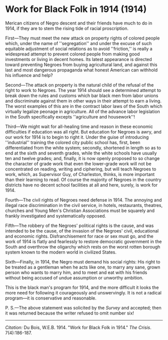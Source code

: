 <!--
title:   Work for Black Folk in 1914
author:  Du Bois, W.E.B.
journal: The Crisis
year:    1914
volume:  7
issue:   4
pages:   186-187
-->
# Work for Black Folk in 1914 (1914)

Merican citizens of Negro descent and their friends have much to do in 1914, if they are to stem the rising tide of racial proscription.

First—They must meet the new attack on property rights of colored people which, under the name of ''segregation'' and under the excuse of such equitable adjustment of social relations as to avoid ''friction,'' is really a widespread attempt to prevent colored people from making good investments or living in decent homes. Its latest appearance is directed toward preventing Negroes from buying agricultural land, and against this last and most dangerous propaganda what honest American can withhold his influence and help?

Second—The attack on property is the natural child of the refusal of the right to work to Negroes. The year 1914 should see a determined attempt to break down the rules and customs which bar black men from labor unions and discriminate against them in other ways in their attempt to earn a living. The worst examples of this are in the contract labor laws of the South which virtually legalize peonage in agriculture. All of the advance labor legislation in the South specifically excepts ''agriculture and housework''!

Third—We might wait for all-healing time and reason in these economic difficulties if education was all right. But education for Negroes is awry, and our work for 1914 is to begin to right it. Under the guise of introducing ''industrial'' training the colored city public school has, first, been differentiated from the white system; secondly, shortened in length so as to end at the sixth and seventh grades, while the white schools have usually ten and twelve grades; and, finally, it is now openly proposed to so change the character of grade work that even the lower-grade work will not be concentrated on reading, writing and ciphering, but will teach Negroes to work, which, as Supervisor Guy, of Charleston, thinks, is more important than their learning to read. Of course the majority of Negroes in the country districts have no decent school facilities at all and here, surely, is work for 1914.

Fourth—The civil rights of Negroes need defense in 1914. The annoying and illegal race discrimination in the civil service, in hotels, restaurants, theatres, churches and Young Men's Christian Associations must be squarely and frankly investigated and systematically opposed.

Fifth—The robbery of the Negroes' political rights is the cause, and was intended to be the cause, of the invasion of the Negroes' civil, educational and economic rights. Disfranchisement for race or sex must go, and the work of 1914 is flatly and fearlessly to restore democratic government in the South and overthrow the oligarchy which rests on the worst rotten borough system known to the modern world in civilized States.

Sixth—Finally, in 1914, the Negro must demand his social rights: His right to be treated as a gentleman when he acts like one, to marry any sane, grown person who wants to marry him, and to meet and eat with his friends without being accused of undue assumption or unworthy ambition.

This is the black man's program for 1914, and the more difficult it looks the more need for following it courageously and unswervingly. It is not a radical program—it is conservative and reasonable. 	

P. S.—The above statement was solicited by the *Survey* and accepted; then it was returned because the writer refused to omit number six!

______________
*Citation:* Du Bois, W.E.B. 1914. "Work for Black Folk in 1914." *The Crisis*. 7(4):186-187.
